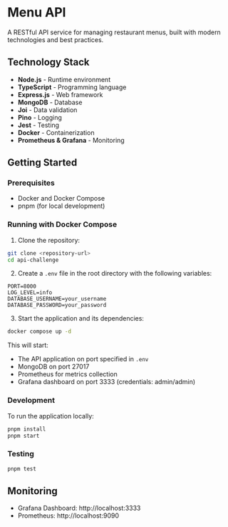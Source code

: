 # Menu API

A RESTful API service for managing restaurant menus, built with modern technologies and best practices.

## Technology Stack

- **Node.js** - Runtime environment
- **TypeScript** - Programming language
- **Express.js** - Web framework
- **MongoDB** - Database
- **Joi** - Data validation
- **Pino** - Logging
- **Jest** - Testing
- **Docker** - Containerization
- **Prometheus & Grafana** - Monitoring

## Getting Started

### Prerequisites

- Docker and Docker Compose
- pnpm (for local development)

### Running with Docker Compose

1. Clone the repository:
```bash
git clone <repository-url>
cd api-challenge
```

2. Create a `.env` file in the root directory with the following variables:
```
PORT=8000
LOG_LEVEL=info
DATABASE_USERNAME=your_username
DATABASE_PASSWORD=your_password
```

3. Start the application and its dependencies:
```bash
docker compose up -d
```

This will start:
- The API application on port specified in `.env`
- MongoDB on port 27017
- Prometheus for metrics collection
- Grafana dashboard on port 3333 (credentials: admin/admin)

### Development

To run the application locally:

```bash
pnpm install
pnpm start
```

### Testing

```bash
pnpm test
```

## Monitoring

- Grafana Dashboard: http://localhost:3333
- Prometheus: http://localhost:9090


